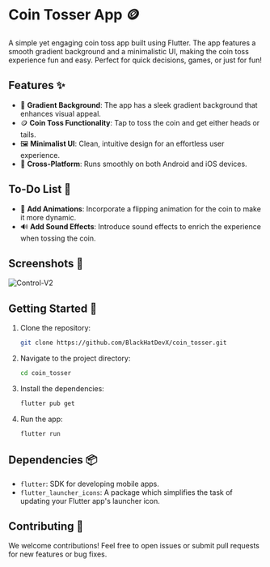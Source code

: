 # Coin Tosser App 🪙

A simple yet engaging coin toss app built using Flutter. The app features a smooth gradient background and a minimalistic UI, making the coin toss experience fun and easy. Perfect for quick decisions, games, or just for fun!

## Features ✨

- 🎨 **Gradient Background**: The app has a sleek gradient background that enhances visual appeal.
- 🪙 **Coin Toss Functionality**: Tap to toss the coin and get either heads or tails.
- 🖼️ **Minimalist UI**: Clean, intuitive design for an effortless user experience.
- 📱 **Cross-Platform**: Runs smoothly on both Android and iOS devices.

## To-Do List 📝

- 🔄 **Add Animations**: Incorporate a flipping animation for the coin to make it more dynamic.
- 🔊 **Add Sound Effects**: Introduce sound effects to enrich the experience when tossing the coin.

## Screenshots 📸
![Control-V2](https://github.com/user-attachments/assets/1bf87a11-db16-43f3-bde1-75419a0f411d)


## Getting Started 🚀

1. Clone the repository:
   ```bash
   git clone https://github.com/BlackHatDevX/coin_tosser.git
   ```
2. Navigate to the project directory:
   ```bash
   cd coin_tosser
   ```
3. Install the dependencies:
   ```bash
   flutter pub get
   ```
4. Run the app:
   ```bash
   flutter run
   ```

## Dependencies 📦

- `flutter`: SDK for developing mobile apps.
- `flutter_launcher_icons`: A package which simplifies the task of updating your Flutter app's launcher icon.

## Contributing 🤝

We welcome contributions! Feel free to open issues or submit pull requests for new features or bug fixes.
